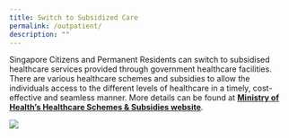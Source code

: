 ```yaml
---
title: Switch to Subsidized Care
permalink: /outpatient/
description: ""
---
```


  
Singapore Citizens and Permanent Residents can switch to subsidised healthcare services provided through government healthcare facilities. There are various healthcare schemes and subsidies to allow the individuals access to the different levels of healthcare in a timely, cost-effective and seamless manner. More details can be found at [**Ministry of Health’s Healthcare Schemes & Subsidies website**](https://www.moh.gov.sg/cost-financing/healthcare-schemes-subsidies).

  

![](https://www.kkh.com.sg/patient-care/patient-billing-services/PublishingImages/switch-outpatient-02.png)